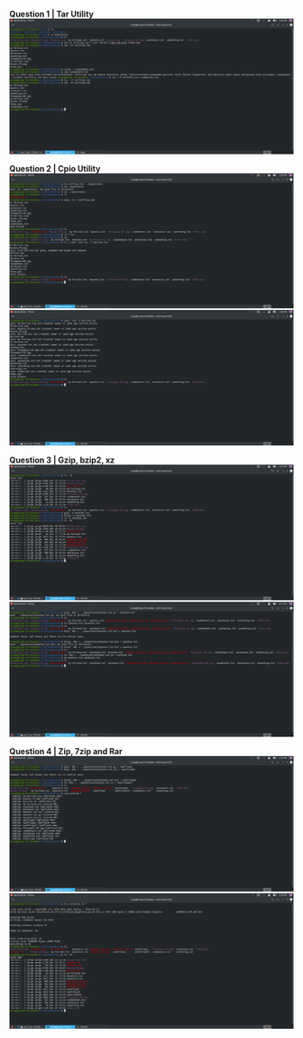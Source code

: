 **Question 1 | Tar Utility**
![Answer](../Imgs/lab7-Q1.png)

**Question 2 | Cpio Utility**
![Answer](../Imgs/Lab7-Q2.png)
![Answer](../Imgs/Lab7-Q2.1.png)

**Question 3 | Gzip, bzip2, xz**
![Answer](../Imgs/Lab7-Q3.png)
![Answer](../Imgs/Lab7-Q3.1.png)

**Question 4 | Zip, 7zip and Rar**
![Answer](../Imgs/Lab7-Q4.png)
![Answer](../Imgs/Lab7-Q4..1.png)
